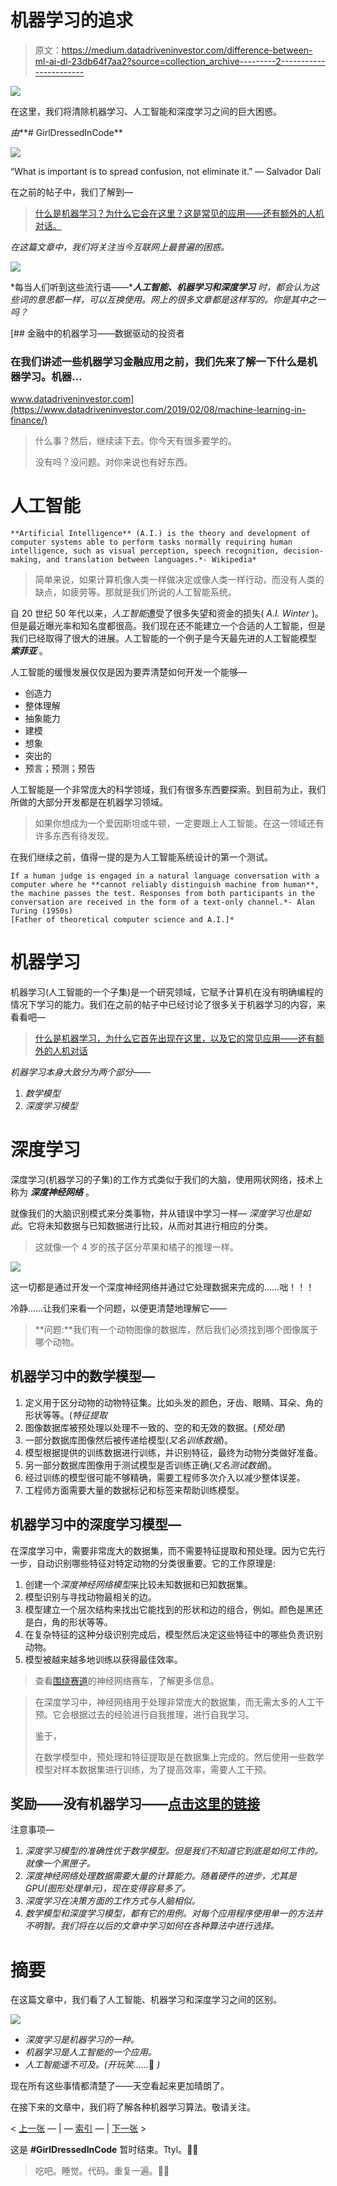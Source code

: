 # 机器学习的追求

> 原文：<https://medium.datadriveninvestor.com/difference-between-ml-ai-dl-23db64f7aa2?source=collection_archive---------2----------------------->

[![](img/223bc28a4de0e045844013088c50bf55.png)](http://www.track.datadriveninvestor.com/1B9E)

在这里，我们将清除机器学习、人工智能和深度学习之间的巨大困惑。

*由***# GirlDressedInCode**

![](img/c98e5ca5a49571470b815c787b79ae9f.png)

“What is important is to spread confusion, not eliminate it.” ― Salvador Dalí

在之前的帖子中，我们了解到—

> [什么是机器学习？为什么它会在这里？这是常见的应用——还有额外的人机对话。](https://medium.com/@rashmisangwan/pursuit-of-machine-learning-introduction-dc58744eb3e9)

*在这篇文章中，我们将关注当今互联网上最普遍的困惑。*

![](img/b7598afffc414ed8cc4dffe3749707f6.png)

*每当人们听到这些流行语——****人工智能、机器学习和深度学习*** *时，都会认为这些词的意思都一样，可以互换使用。网上的很多文章都是这样写的。你是其中之一吗？*

[](https://www.datadriveninvestor.com/2019/02/08/machine-learning-in-finance/) [## 金融中的机器学习——数据驱动的投资者

### 在我们讲述一些机器学习金融应用之前，我们先来了解一下什么是机器学习。机器…

www.datadriveninvestor.com](https://www.datadriveninvestor.com/2019/02/08/machine-learning-in-finance/) 

> 什么事？然后，继续读下去。你今天有很多要学的。
> 
> 没有吗？没问题。对你来说也有好东西。

# 人工智能

```
**Artificial Intelligence** (A.I.) is the theory and development of computer systems able to perform tasks normally requiring human intelligence, such as visual perception, speech recognition, decision-making, and translation between languages.*- Wikipedia*
```

> 简单来说，如果计算机像人类一样做决定或像人类一样行动，而没有人类的缺点，如疲劳等。那就是我们所说的人工智能系统。

自 20 世纪 50 年代以来，*人工智能*遭受了很多失望和资金的损失( *A.I. Winter* )。但是最近曝光率和知名度都很高。我们现在还不能建立一个合适的人工智能，但是我们已经取得了很大的进展。人工智能的一个例子是今天最先进的人工智能模型 ***索菲亚*** 。

人工智能的缓慢发展仅仅是因为要弄清楚如何开发一个能够—

*   创造力
*   整体理解
*   抽象能力
*   建模
*   想象
*   突出的
*   预言；预测；预告

人工智能是一个非常庞大的科学领域，我们有很多东西要探索。到目前为止，我们所做的大部分开发都是在机器学习领域。

> 如果你想成为一个爱因斯坦或牛顿，一定要跟上人工智能。在这一领域还有许多东西有待发现。

在我们继续之前，值得一提的是为人工智能系统设计的第一个测试。

```
If a human judge is engaged in a natural language conversation with a computer where he **cannot reliably distinguish machine from human**, the machine passes the test. Responses from both participants in the conversation are received in the form of a text-only channel.*- Alan Turing (1950s)
[Father of theoretical computer science and A.I.]*
```

# 机器学习

机器学习(人工智能的一个子集)是一个研究领域，它赋予计算机在没有明确编程的情况下学习的能力。我们在之前的帖子中已经讨论了很多关于机器学习的内容，来看看吧—

> [什么是机器学习，为什么它首先出现在这里，以及它的常见应用——还有额外的人机对话](https://medium.com/@rashmisangwan/pursuit-of-machine-learning-introduction-dc58744eb3e9)

*机器学习本身大致分为两个部分——*

1.  *数学模型*
2.  *深度学习模型*

# 深度学习

深度学习(机器学习的子集)的工作方式类似于我们的大脑，使用网状网络，技术上称为 ***深度神经网络*** 。

就像我们的大脑识别模式来分类事物，并从错误中学习一样— *深度学习也是如此*。它将未知数据与已知数据进行比较，从而对其进行相应的分类。

> 这就像一个 4 岁的孩子区分苹果和橘子的推理一样。

![](img/230133e01cfc38917fca70dcd430cc42.png)

这一切都是通过开发一个深度神经网络并通过它处理数据来完成的……咄！！！

冷静……让我们来看一个问题，以便更清楚地理解它——

> **问题:**我们有一个动物图像的数据库，然后我们必须找到哪个图像属于哪个动物。

## 机器学习中的数学模型—

1.  定义用于区分动物的动物特征集。比如头发的颜色，牙齿、眼睛、耳朵、角的形状等等。(*特征提取*
2.  图像数据库被预处理以处理不一致的、空的和无效的数据。(*预处理*)
3.  一部分数据库图像然后被传递给模型(*又名训练数据*)。
4.  模型根据提供的训练数据进行训练，并识别特征，最终为动物分类做好准备。
5.  另一部分数据库图像用于测试模型是否训练正确(*又名测试数据*)。
6.  经过训练的模型很可能不够精确，需要工程师多次介入以减少整体误差。
7.  工程师方面需要大量的数据标记和标签来帮助训练模型。

## 机器学习中的深度学习模型—

在深度学习中，需要非常庞大的数据集，而不需要特征提取和预处理。因为它先行一步，自动识别哪些特征对特定动物的分类很重要。它的工作原理是:

1.  创建一个*深度神经网络模型*来比较未知数据和已知数据集。
2.  模型识别与寻找动物最相关的边。
3.  模型建立一个层次结构来找出它能找到的形状和边的组合，例如。颜色是黑还是白，角的形状等等。
4.  在复杂特征的这种分级识别完成后，模型然后决定这些特征中的哪些负责识别动物。
5.  模型被越来越多地训练以获得最佳效率。

> 查看[围绕赛道](https://www.youtube.com/watch?v=wL7tSgUpy8w)的神经网络赛车，了解更多信息。

> 在深度学习中，神经网络用于处理非常庞大的数据集，而无需太多的人工干预。它会根据过去的经验进行自我推理，进行自我学习。
> 
> 鉴于，
> 
> 在数学模型中，预处理和特征提取是在数据集上完成的。然后使用一些数学模型对样本数据集进行训练，为了提高效率，需要人工干预。

## 奖励——没有机器学习——[点击这里的链接](https://medium.com/@rashmisangwan/pursuit-of-machine-learning-introduction-dc58744eb3e9)

注意事项—

1.  *深度学习模型的准确性优于数学模型。但是我们不知道它到底是如何工作的。就像一个黑匣子。*
2.  *深度神经网络处理数据需要大量的计算能力。随着硬件的进步，尤其是 GPU(图形处理单元)，现在变得容易多了。*
3.  *深度学习在决策方面的工作方式与人脑相似。*
4.  *数学模型和深度学习模型，都有它的用例。对每个应用程序使用单一的方法并不明智。我们将在以后的文章中学习如何在各种算法中进行选择。*

# 摘要

在这篇文章中，我们看了人工智能、机器学习和深度学习之间的区别。

![](img/a3b7e208e1cf62f6bd329c030b2047ca.png)

*   *深度学习是机器学习的一种。*
*   *机器学习是人工智能的一个应用。*
*   *人工智能遥不可及。(开玩笑……*🤣 *)*

现在所有这些事情都清楚了——天空看起来更加晴朗了。

在接下来的文章中，我们将了解各种机器学习算法。敬请关注。

< [上一张](https://medium.com/datadriveninvestor/pursuit-of-machine-learning-introduction-dc58744eb3e9) — | — [索引](https://medium.com/datadriveninvestor/pursuit-of-machine-learning-introduction-dc58744eb3e9) — | [下一张](https://medium.com/datadriveninvestor/classification-in-machine-learning-f5f677972a77) >

这是 **#GirlDressedInCode** 暂时结束。Ttyl。👍🏻

> 吃吧。睡觉。代码。重复一遍。👩‍💻